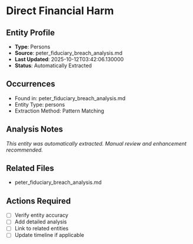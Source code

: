 # Direct Financial Harm

## Entity Profile
- **Type**: Persons
- **Source**: peter_fiduciary_breach_analysis.md
- **Last Updated**: 2025-10-12T03:42:06.130000
- **Status**: Automatically Extracted

## Occurrences
- Found in: peter_fiduciary_breach_analysis.md
- Entity Type: persons
- Extraction Method: Pattern Matching

## Analysis Notes
*This entity was automatically extracted. Manual review and enhancement recommended.*

## Related Files
- peter_fiduciary_breach_analysis.md

## Actions Required
- [ ] Verify entity accuracy
- [ ] Add detailed analysis
- [ ] Link to related entities
- [ ] Update timeline if applicable
